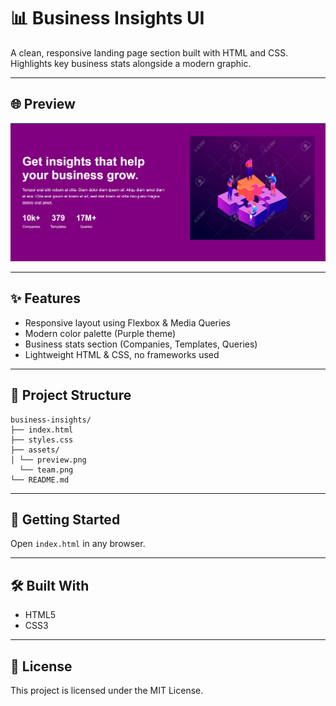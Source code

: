 # 📊 Business Insights UI

A clean, responsive landing page section built with HTML and CSS. Highlights key business stats alongside a modern graphic.

---

## 🌐 Preview

![Preview](./assets/preview.png)

---

## ✨ Features

- Responsive layout using Flexbox & Media Queries
- Modern color palette (Purple theme)
- Business stats section (Companies, Templates, Queries)
- Lightweight HTML & CSS, no frameworks used

---

## 📁 Project Structure

```
business-insights/
├── index.html
├── styles.css
├── assets/
│ └── preview.png
  └── team.png
└── README.md
```

---

## 🚀 Getting Started

Open `index.html` in any browser.

---

## 🛠 Built With

- HTML5
- CSS3

---

## 📄 License

This project is licensed under the MIT License.
